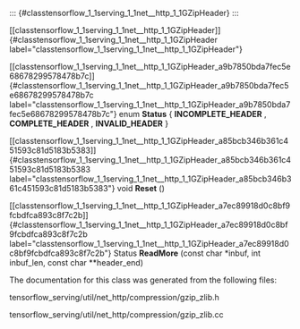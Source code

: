 ::: {#classtensorflow_1_1serving_1_1net__http_1_1GZipHeader}
:::

[\[classtensorflow\_1\_1serving\_1\_1net\_\_http\_1\_1GZipHeader\]]{#classtensorflow_1_1serving_1_1net__http_1_1GZipHeader
label="classtensorflow_1_1serving_1_1net__http_1_1GZipHeader"}

[\[classtensorflow\_1\_1serving\_1\_1net\_\_http\_1\_1GZipHeader\_a9b7850bda7fec5e68678299578478b7c\]]{#classtensorflow_1_1serving_1_1net__http_1_1GZipHeader_a9b7850bda7fec5e68678299578478b7c
label="classtensorflow_1_1serving_1_1net__http_1_1GZipHeader_a9b7850bda7fec5e68678299578478b7c"}
enum **Status** { **INCOMPLETE\_HEADER** , **COMPLETE\_HEADER** ,
**INVALID\_HEADER** }

[\[classtensorflow\_1\_1serving\_1\_1net\_\_http\_1\_1GZipHeader\_a85bcb346b361c451593c81d5183b5383\]]{#classtensorflow_1_1serving_1_1net__http_1_1GZipHeader_a85bcb346b361c451593c81d5183b5383
label="classtensorflow_1_1serving_1_1net__http_1_1GZipHeader_a85bcb346b361c451593c81d5183b5383"}
void **Reset** ()

[\[classtensorflow\_1\_1serving\_1\_1net\_\_http\_1\_1GZipHeader\_a7ec89918d0c8bf9fcbdfca893c8f7c2b\]]{#classtensorflow_1_1serving_1_1net__http_1_1GZipHeader_a7ec89918d0c8bf9fcbdfca893c8f7c2b
label="classtensorflow_1_1serving_1_1net__http_1_1GZipHeader_a7ec89918d0c8bf9fcbdfca893c8f7c2b"}
Status **ReadMore** (const char $\ast$inbuf, int inbuf\_len, const char
$\ast$$\ast$header\_end)

The documentation for this class was generated from the following files:

tensorflow\_serving/util/net\_http/compression/gzip\_zlib.h

tensorflow\_serving/util/net\_http/compression/gzip\_zlib.cc
